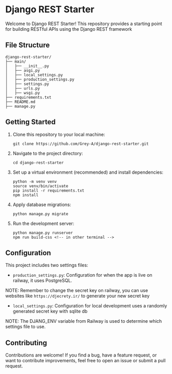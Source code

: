 # Django REST Starter

Welcome to Django REST Starter! This repository provides a starting point for building RESTful APIs using the Django REST framework

## File Structure
```
django-rest-starter/
├── main/
│   ├── __init__.py
│   ├── asgi.py
│   ├── local_settings.py
│   ├── production_settings.py
│   ├── settings.py
│   ├── urls.py
│   ├── wsgi.py
├── requirements.txt
├── README.md
├── manage.py
```

## Getting Started

1. Clone this repository to your local machine:
   ```shell
   git clone https://github.com/Grey-A/django-rest-starter.git
   ```

2. Navigate to the project directory:
   ```shell
   cd django-rest-starter
   ```

3. Set up a virtual environment (recommended) and install dependencies:
   ```shell
   python -m venv venv
   source venv/bin/activate
   pip install -r requirements.txt
   npm install
   ```

4. Apply database migrations:
   ```shell
   python manage.py migrate
   ```

5. Run the development server:
   ```shell
   python manage.py runserver
   npm run build-css <!-- in other terminal -->
   ```

## Configuration

This project includes two settings files:

- `production_settings.py`: Configuration for when the app is live on railway, it uses PostgreSQL. 
  
NOTE: Remember to change the secret key on railway, you can use websites like `https://djecrety.ir/` to generate your new secret key

- `local_settings.py`: Configuration for local development uses a randomly generated secret key with sqlite db
  
NOTE: The DJANG_ENV variable from Railway is used to determine which settings file to use.

## Contributing

Contributions are welcome! If you find a bug, have a feature request, or want to contribute improvements, feel free to open an issue or submit a pull request.